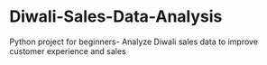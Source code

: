 # Diwali-Sales-Data-Analysis
Python project for beginners- Analyze Diwali sales data to improve customer experience and sales
